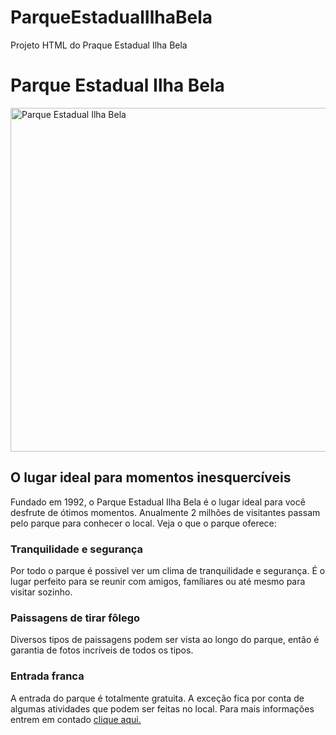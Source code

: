 # ParqueEstadualIlhaBela
Projeto HTML do Praque Estadual Ilha Bela
<!DOCTYPE html>
<html>
    <head>
        <meta charset = "utf-8">
        <meta lang = "pt-br">
        <title>Parque Estadual Ilha Bela</title>
    </head>
    <body>
        <div>
            <h1>Parque Estadual Ilha Bela</h1>
            <img src = "ParqueEstadualIlhaBela - Copia.jpg" alt = "Parque Estadual Ilha Bela" title = "Parque Ilha Bela" width = "1000" height = "550">
            <h2>O lugar ideal para momentos inesquercíveis</h2>
            <p>
                Fundado em 1992, o Parque Estadual Ilha Bela é o lugar ideal para você desfrute de ótimos momentos.
                Anualmente 2 milhões de visitantes passam pelo parque para conhecer o local. Veja o que o parque oferece:
            </p>
        </div>
        <div>
            <h3>Tranquilidade e segurança</h3>
            <p>
                Por todo o parque é possivel ver um clima de tranquilidade e segurança. É o lugar perfeito para se reunir com amigos,
                famíliares ou até mesmo para visitar sozinho.
            </p>
        </div>
        <div>
            <h3>Paissagens de tirar fôlego</h3>
            <p>
                Diversos tipos de paissagens podem ser vista ao longo do parque, então é garantia de fotos incríveis de todos os tipos.
            </p>
        </div>
        <div>
            <h3>Entrada franca</h3>
            <p>
                A entrada do parque é totalmente gratuita. A exceção fica por conta de algumas atividades que podem ser feitas no local.
                Para mais informações entrem em contado
                <a href = "target:+556199999-9999" target = "_blank">clique aqui.</a>
            </p>
        </div>
    </body>
</html>
